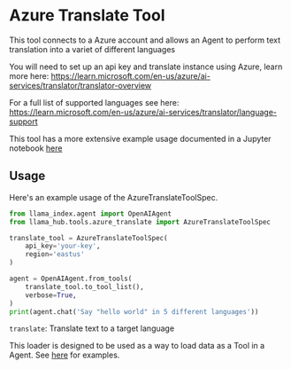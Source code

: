 # Azure Translate Tool

This tool connects to a Azure account and allows an Agent to perform text translation into a variet of different languages

You will need to set up an api key and translate instance using Azure, learn more here: https://learn.microsoft.com/en-us/azure/ai-services/translator/translator-overview

For a full list of supported languages see here: https://learn.microsoft.com/en-us/azure/ai-services/translator/language-support

This tool has a more extensive example usage documented in a Jupyter notebook [here](https://github.com/emptycrown/llama-hub/tree/main/llama_hub/tools/notebooks/azure_speech.ipynb)

## Usage

Here's an example usage of the AzureTranslateToolSpec.

```python
from llama_index.agent import OpenAIAgent
from llama_hub.tools.azure_translate import AzureTranslateToolSpec

translate_tool = AzureTranslateToolSpec(
    api_key='your-key',
    region='eastus'
)

agent = OpenAIAgent.from_tools(
    translate_tool.to_tool_list(),
    verbose=True,
)
print(agent.chat('Say "hello world" in 5 different languages'))
```

`translate`: Translate text to a target language

This loader is designed to be used as a way to load data as a Tool in a Agent. See [here](https://github.com/emptycrown/llama-hub/tree/main) for examples.

